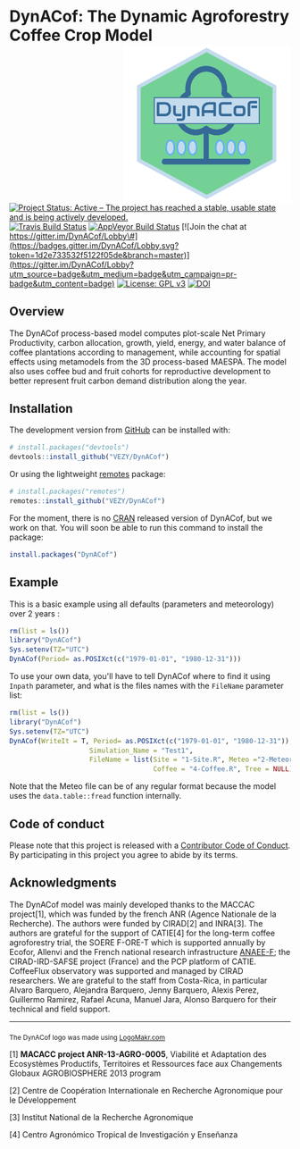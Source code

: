 
<!-- README.md is generated from README.Rmd. Please edit that file -->

DynACof: The Dynamic Agroforestry Coffee Crop Model <img src="man/figures/logo.png" alt="logo" width="300" align="right" />
===========================================================================================================================

<!-- <img src="man/figures/logo.png" alt="logo" style="width:30%;height:auto;" align="right" /> -->
[![Project Status: Active – The project has reached a stable, usable state and is being actively developed.](http://www.repostatus.org/badges/latest/active.svg)](http://www.repostatus.org/#active) [![Travis Build Status](https://travis-ci.com/VEZY/DynACof.svg?branch=master)](https://travis-ci.com/VEZY/DynACof) [![AppVeyor Build Status](https://ci.appveyor.com/api/projects/status/github/VEZY/DynACof?branch=master&svg=true)](https://ci.appveyor.com/project/VEZY/DynACof) [![Join the chat at https://gitter.im/DynACof/Lobby\#](https://badges.gitter.im/DynACof/Lobby.svg?token=1d2e733532f5122f05de&branch=master)](https://gitter.im/DynACof/Lobby?utm_source=badge&utm_medium=badge&utm_campaign=pr-badge&utm_content=badge) [![License: GPL v3](https://img.shields.io/badge/License-GPL%20v3-blue.svg)](https://www.gnu.org/licenses/gpl-3.0) [![DOI](https://zenodo.org/badge/125098628.svg)](https://zenodo.org/badge/latestdoi/125098628)

Overview
--------

The DynACof process-based model computes plot-scale Net Primary Productivity, carbon allocation, growth, yield, energy, and water balance of coffee plantations according to management, while accounting for spatial effects using metamodels from the 3D process-based MAESPA. The model also uses coffee bud and fruit cohorts for reproductive development to better represent fruit carbon demand distribution along the year.

Installation
------------

The development version from [GitHub](https://github.com/) can be installed with:

``` r
# install.packages("devtools")
devtools::install_github("VEZY/DynACof")
```

Or using the lightweight [remotes](https://github.com/r-lib/remotes#readme) package:

``` r
# install.packages("remotes")
remotes::install_github("VEZY/DynACof")
```

For the moment, there is no [CRAN](https://CRAN.R-project.org) released version of DynACof, but we work on that. You will soon be able to run this command to install the package:

``` r
install.packages("DynACof")
```

Example
-------

This is a basic example using all defaults (parameters and meteorology) over 2 years :

``` r
rm(list = ls())
library("DynACof")
Sys.setenv(TZ="UTC")
DynACof(Period= as.POSIXct(c("1979-01-01", "1980-12-31")))
```

To use your own data, you'll have to tell DynACof where to find it using `Inpath` parameter, and what is the files names with the `FileName` parameter list:

``` r
rm(list = ls())
library("DynACof")
Sys.setenv(TZ="UTC")
DynACof(WriteIt = T, Period= as.POSIXct(c("1979-01-01", "1980-12-31")),Inpath = "1-Input/Aquiares/",
                    Simulation_Name = "Test1",
                    FileName = list(Site = "1-Site.R", Meteo ="2-Meteorology.txt", Soil = "3-Soil.R",
                                    Coffee = "4-Coffee.R", Tree = NULL))
```

Note that the Meteo file can be of any regular format because the model uses the `data.table::fread` function internally.

Code of conduct
---------------

Please note that this project is released with a [Contributor Code of Conduct](CODE_OF_CONDUCT.md). By participating in this project you agree to abide by its terms.

Acknowledgments
---------------

The DynACof model was mainly developed thanks to the MACCAC project[1], which was funded by the french ANR (Agence Nationale de la Recherche). The authors were funded by CIRAD[2] and INRA[3]. The authors are grateful for the support of CATIE[4] for the long-term coffee agroforestry trial, the SOERE F-ORE-T which is supported annually by Ecofor, Allenvi and the French national research infrastructure [ANAEE-F](http://www.anaee-france.fr/fr/); the CIRAD-IRD-SAFSE project (France) and the PCP platform of CATIE. CoffeeFlux observatory was supported and managed by CIRAD researchers. We are grateful to the staff from Costa-Rica, in particular Alvaro Barquero, Alejandra Barquero, Jenny Barquero, Alexis Perez, Guillermo Ramirez, Rafael Acuna, Manuel Jara, Alonso Barquero for their technical and field support.

------------------------------------------------------------------------

<sub>The DynACof logo was made using <a href="http://logomakr.com" title="Logo Makr">LogoMakr.com</a> </sub>

[1] **MACACC project ANR-13-AGRO-0005**, Viabilité et Adaptation des Ecosystèmes Productifs, Territoires et Ressources face aux Changements Globaux AGROBIOSPHERE 2013 program

[2] Centre de Coopération Internationale en Recherche Agronomique pour le Développement

[3] Institut National de la Recherche Agronomique

[4] Centro Agronómico Tropical de Investigación y Enseñanza
